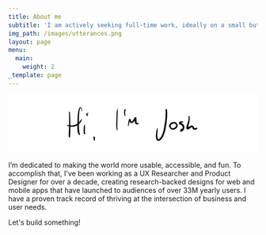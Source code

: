 ```yaml
---
title: About me
subtitle: 'I am actively seeking full-time work, ideally on a small but growing team'
img_path: /images/utterances.png
layout: page
menu:
  main:
    weight: 2
_template: page
---
```


![](/images/hello-2.png)

I’m dedicated to making the world more usable, accessible, and fun. To accomplish that, I've been working as a UX Researcher and Product Designer for over a decade, creating research-backed designs for web and mobile apps that have launched to audiences of over 33M yearly users. I have a proven track record of thriving at the intersection of business and user needs.

Let's build something!
